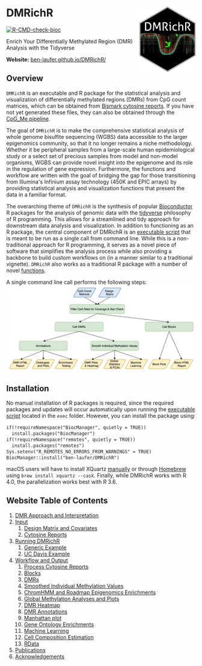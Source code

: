 # DMRichR <img src="man/figures/logo.png" width="150" align="right" />

<!-- badges: start -->
[![R-CMD-check-bioc](https://ben-laufer.github.io/DMRichR/workflows/R-CMD-check-bioc/badge.svg)](https://ben-laufer.github.io/DMRichR/actions)
<!-- badges: end -->

Enrich Your Differentially Methylated Region (DMR) Analysis with the Tidyverse

**Website:** [ben-laufer.github.io/DMRichR/](https://ben-laufer.github.io/DMRichR/)

## Overview

`DMRichR` is an executable and R package for the statistical analysis and visualization of differentially methylated regions (DMRs) from CpG count matrices, which can be obtained from [Bismark cytosine reports](https://github.com/FelixKrueger/Bismark/tree/master/Docs#optional-genome-wide-cytosine-report-output). If you have not yet generated these files, they can also be obtained through the [CpG_Me pipeline](https://github.com/ben-laufer/CpG_Me).

The goal of `DMRichR` is to make the comprehensive statistical analysis of whole genome bisulfite sequencing (WGBS) data accessible to the larger epigenomics community, so that it no longer remains a niche methodology. Whether it be peripheral samples from a large-scale human epidemiological study or a select set of precious samples from model and non-model organisms, WGBS can provide novel insight into the epigenome and its role in the regulation of gene expression. Furthermore, the functions and workflow are written with the goal of bridging the gap for those transitioning from Illumina's Infinium assay technology (450K and EPIC arrays) by providing statistical analysis and visualization functions that present the data in a familiar format. 

The overarching theme of `DMRichR` is the synthesis of popular [Bioconductor](https://bioconductor.org) R packages for the analysis of genomic data with the [tidyverse](https://www.tidyverse.org) philosophy of R programming. This allows for a streamlined and tidy approach for downstream data analysis and visualization. In addition to functioning as an R package, the central component of DMRichR is an [executable script](https://github.com/ben-laufer/DMRichR/blob/master/exec/DM.R) that is meant to be run as a single call from command line. While this is a non-traditional approach for R programming, it serves as a novel piece of software that simplifies the analysis process while also providing a backbone to build custom workflows on (in a manner similar to a traditional vignette). `DMRichR` also works as a traditional R package with a number of novel [functions](https://ben-laufer.github.io/DMRichR/reference/index.html). 

A single command line call performs the following steps:
![Overview of DMRichR Workflow](man/figures/dmrichr_flowchart.png)

## Installation

No manual installation of R packages is required, since the required packages and updates will occur automatically upon running the [executable script](https://github.com/ben-laufer/DMRichR/blob/master/exec/DM.R) located in the `exec` folder. However, you can install the package using:

```
if(!requireNamespace("BiocManager", quietly = TRUE))
  install.packages("BiocManager")
if(!requireNamespace("remotes", quietly = TRUE))
  install.packages("remotes")
Sys.setenv("R_REMOTES_NO_ERRORS_FROM_WARNINGS" = TRUE)
BiocManager::install("ben-laufer/DMRichR")
```

macOS users will have to install XQuartz [manually](https://www.xquartz.org) or through [Homebrew](https://brew.sh) using `brew install xquartz --cask`. Finally, while DMRichR works with R 4.0, the parallelization works best with R 3.6.

## Website Table of Contents
1. [DMR Approach and Interpretation](https://ben-laufer.github.io/DMRichR/articles/DMRichR.html#dmr-approach-and-interpretation)
3. [Input](https://ben-laufer.github.io/DMRichR/articles/DMRichR.html#input)
      1. [Design Matrix and Covariates](https://ben-laufer.github.io/DMRichR/articles/DMRichR.html#the-design-matrix-and-covariates)
      2. [Cytosine Reports](https://ben-laufer.github.io/DMRichR/articles/DMRichR.html#cytosine-reports)
3. [Running DMRichR](https://ben-laufer.github.io/DMRichR/articles/DMRichR.html#running-dmrichr)
      1. [Generic Example](https://ben-laufer.github.io/DMRichR/articles/DMRichR.html#generic-example)
      2. [UC Davis Example](https://ben-laufer.github.io/DMRichR/articles/DMRichR.html#uc-davis-example)
4. [Workflow and Output](https://ben-laufer.github.io/DMRichR/articles/DMRichR.html#workflow-and-output)
      1. [Process Cytosine Reports](https://ben-laufer.github.io/DMRichR/articles/DMRichR.html#1-process-cytosine-reports)
      2. [Blocks](https://ben-laufer.github.io/DMRichR/articles/DMRichR.html#2-blocks)
      3. [DMRs](https://ben-laufer.github.io/DMRichR/articles/DMRichR.html#3-dmrs)
      4. [Smoothed Individual Methylation Values](https://ben-laufer.github.io/DMRichR/articles/DMRichR.html#4-smoothed-individual-methylation-values)
      5. [ChromHMM and Roadmap Epigenomics Enrichments](https://ben-laufer.github.io/DMRichR/articles/DMRichR.html#5-chromHMM-and-roadmap-epigenomics-enrichments)
      6. [Global Methylation Analyses and Plots](https://ben-laufer.github.io/DMRichR/articles/DMRichR.html#6-global-methylation-analyses-and-plots)
      7. [DMR Heatmap](https://ben-laufer.github.io/DMRichR/articles/DMRichR.html#7-dmr-heatmap)
      8. [DMR Annotations](https://ben-laufer.github.io/DMRichR/articles/DMRichR.html#8-dmr-annotations-and-dmrichments)
      9. [Manhattan plot](https://ben-laufer.github.io/DMRichR/articles/DMRichR.html#9-manhattan-plot)
      10. [Gene Ontology Enrichments](https://ben-laufer.github.io/DMRichR/articles/DMRichR.html#10-gene-ontology-enrichments)
      11. [Machine Learning](https://ben-laufer.github.io/DMRichR/articles/DMRichR.html#11-machine-learning)
      12. [Cell Composition Estimation](https://ben-laufer.github.io/DMRichR/articles/DMRichR.html#12-cell-composition-estimation)
      13. [RData](https://ben-laufer.github.io/DMRichR/articles/DMRichR.html#13-RData)
5. [Publications](https://ben-laufer.github.io/DMRichR/articles/DMRichR.html#publications)
6. [Acknowledgements](https://ben-laufer.github.io/DMRichR/articles/DMRichR.html#acknowledgements)
